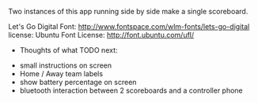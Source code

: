 Two instances of this app running side by side make a single scoreboard.


Let's Go Digital Font: http://www.fontspace.com/wlm-fonts/lets-go-digital license: Ubuntu Font License: http://font.ubuntu.com/ufl/


- Thoughts of what TODO next:

* small instructions on screen
* Home / Away team labels
* show battery percentage on screen
* bluetooth interaction between 2 scoreboards and a controller phone
